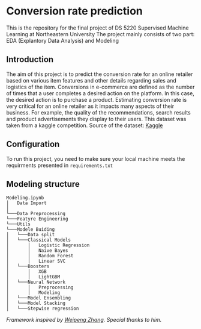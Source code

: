 # Conversion rate prediction
This is the repository for the final project of DS 5220 Supervised Machine Learning at Northeastern University
The project mainly consists of two part: EDA (Explantory Data Analysis) and Modeling
## Introduction
The aim of this project is to predict the conversion rate for an online retailer based on various item features and other details regarding sales and logistics of the item. Conversions in e-commerce are defined as the number of times that a user completes a desired action on the platform. In this case, the desired action is to purchase a product. Estimating conversion rate is very critical for an online retailer as it impacts many aspects of their business. For example, the quality of the recommendations, search results and product advertisements they display to their users. This dataset was taken from a kaggle competition.
Source of the dataset: [Kaggle](https://www.kaggle.com/c/conversion−rate−prediction/data)
## Configuration
To run this project, you need to make sure your local machine meets the requirments presented in `requirements.txt`
## Modeling structure
```
Modeling.ipynb
│   Data Import    
│
└───Data Preprocessing
└───Featyre Engineering
└───Utils
└───Modele Buiding
│   └───Data split
│   └───Classical Models
│       │   Logistic Regression
│       │   Naive Bayes
│       │   Random Forest
│       │   Linear SVC
│   └───Boosters
│       │   XGB
│       │   LightGBM
│   └───Neural Network
│       │   Preprocessing
│       │   Modeling
│   └───Model Ensembling
│   └───Model Stacking
│   └───Stepwise regression
```


*Framework inspired by [Weipeng Zhang](https://github.com/Wp-Zhang). Special thanks to him.*
